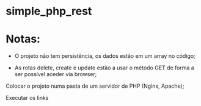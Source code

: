 # simple_php_rest

# Notas: 
 - O projeto não tem persistência, os dados estão em um array no código;
 
 - As rotas delete, create e update estão a usar o método GET de forma a ser possível aceder via browser;

Colocar o projeto numa pasta de um servidor de PHP (Nginx,  Apache);

Executar os  links  